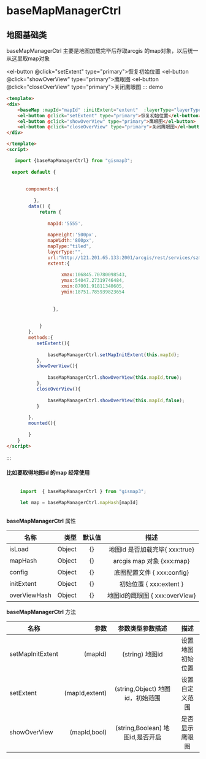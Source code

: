 # baseMapManagerCtrl

## 地图基础类


baseMapManagerCtrl 主要是地图加载完毕后存取arcgis 的map对象，以后统一从这里取map对象


<baseMap :mapId="mapId" :initExtent="extent"  :layerType="layerType"  :mapType="mapType"  :mapHeight="mapHeight"  :mapWidth="mapWidth" :url="url"></baseMap>
    <el-button @click="setExtent" type="primary">恢复初始位置</el-button>
    <el-button @click="showOverView" type="primary">鹰眼图</el-button>
     <el-button @click="closeOverView" type="primary">关闭鹰眼图</el-button>
::: demo
```html
<template>
<div>
    <baseMap :mapId="mapId" :initExtent="extent"  :layerType="layerType"  :mapType="mapType"  :mapHeight="mapHeight"  :mapWidth="mapWidth" :url="url"></baseMap>
    <el-button @click="setExtent" type="primary">恢复初始位置</el-button>
    <el-button @click="showOverView" type="primary">鹰眼图</el-button>
    <el-button @click="closeOverView" type="primary">关闭鹰眼图</el-button>
</div>   

</template>
<script>

   import {baseMapManagerCtrl} from "gismap3";
  
  export default {
      
      
       components:{
           
          },
        data() {
            return {
                
               mapId:'5555',  
              
               mapHeight:'500px',
               mapWidth:'800px',
               mapType:"tiled",
               layerType:"",
               url:"http://121.201.65.133:2001/arcgis/rest/services/szmap_10_170117/MapServer",
               extent:{                      
                          
                    xmax:106845.70780098543,
                    ymax:54047.27319746484,
                    xmin:87001.91811340605,
                    ymin:18751.785939823654
                    
                    
                 },
               
        
            }
        },
        methods:{
           setExtent(){
               
               baseMapManagerCtrl.setMapInitExtent(this.mapId);
           },
           showOverView(){
               
               baseMapManagerCtrl.showOverView(this.mapId,true);
           },
           closeOverView(){
               
               baseMapManagerCtrl.showOverView(this.mapId,false);
           }
           
        },
        mounted(){
          
        }
    }
</script>
```
:::



#### 比如要取得地图id 的map 经常使用
```javascript

     import  { baseMapManagerCtrl } from "gismap3";
     
     let map = baseMapManagerCtrl.mapHash[mapId]
     

```


**baseMapManagerCtrl** 属性

|名称  |类型  |默认值  |描述  |
|---|-----:|:----:|:----:|
|  isLoad     |    Object  |    {}      |  地图id 是否加载完毕{ xxx:true}     |
|  mapHash    |   Object  |     {}     |   arcgis map 对象  {xxx:map}     |
|  config     |       Object |   {}      |  底图配置文件 { xxx:config}    |
|  initExtent    |    Object  |   {}   | 初始位置  { xxx:extent }     |
|  overViewHash    |     Object    |   {}   | 地图id的鹰眼图 { xxx:overView}    |


**baseMapManagerCtrl** 方法

|名称  |参数  | 参数类型参数描述  |描述  |
|---|-----:|:----:|:----:|
|  setMapInitExtent     |    (mapId)    |  (string)  地图id      |  设置地图初始位置    |
|  setExtent    |     (mapId,extent)     | (string,Object)    地图id，初始范围    |   设置自定义范围     |
|  showOverView     |      (mapId,bool)  |  (string,Boolean) 地图id,是否开启     |  是否显示鹰眼图    |


